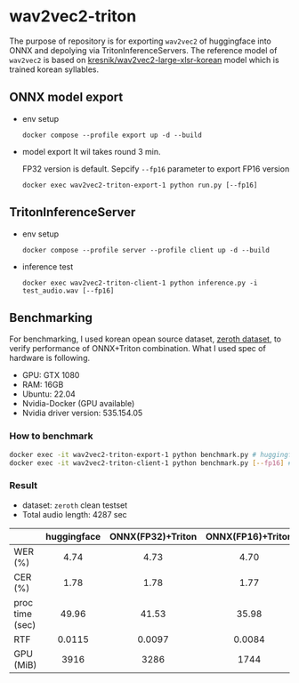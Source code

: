 # wav2vec2-triton

The purpose of repository is for exporting `wav2vec2` of huggingface into ONNX and depolying via TritonInferenceServers. The reference model of `wav2vec2` is based on 
[kresnik/wav2vec2-large-xlsr-korean](https://huggingface.co/kresnik/wav2vec2-large-xlsr-korean) model which is trained korean syllables.

## ONNX model export

- env setup
    ```
    docker compose --profile export up -d --build
    ```

- model export
    It wil takes round 3 min.

    FP32 version is default. Sepcify `--fp16` parameter to export FP16 version
    ```
    docker exec wav2vec2-triton-export-1 python run.py [--fp16]
    ```

## TritonInferenceServer

- env setup
    ```
    docker compose --profile server --profile client up -d --build
    ```
- inference test
    ```
    docker exec wav2vec2-triton-client-1 python inference.py -i test_audio.wav [--fp16]
    ```


## Benchmarking
For benchmarking, I used korean opean source dataset, [zeroth dataset](https://www.openslr.org/40/), to verify performance of ONNX+Triton combination. What I used spec of hardware is following.
- GPU: GTX 1080
- RAM: 16GB
- Ubuntu: 22.04
- Nvidia-Docker (GPU available)
- Nvidia driver version: 535.154.05

### How to benchmark
```bash
docker exec -it wav2vec2-triton-export-1 python benchmark.py # huggingface benchmark
docker exec -it wav2vec2-triton-client-1 python benchmark.py [--fp16] # triton benchmark
```

### Result
- dataset: `zeroth` clean testset
- Total audio length: 4287 sec

||huggingface|ONNX(FP32)+Triton|ONNX(FP16)+Triton
|:---|:---:|:---:|:---:|
|WER (%)|4.74|4.73|4.70|
|CER (%)|1.78|1.78|1.77|
|proc time (sec)|49.96|41.53|35.98|
|RTF|0.0115|0.0097|0.0084|
|GPU (MiB)|3916|3286|1744|